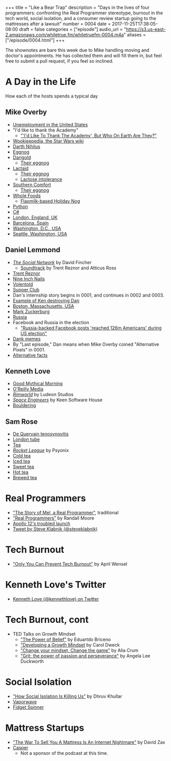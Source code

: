 +++
title = "Like a Bear Trap"
description = "Days in the lives of four programmers: confronting the Real Programmer stereotype, burnout in the tech world, social isolation, and a consumer review startup going to the mattresses after a lawsuit"
number = 0004
date = 2017-11-25T17:38:05-08:00
draft = false
categories = ["episode"]
audio_url = "https://s3.us-east-2.amazonaws.com/whiletrue.fm/whiletruefm-0004.m4a"
aliases = ["/episode/0004.html"]
+++

The shownotes are bare this week due to Mike handling moving and doctor's
appointments. He has collected them and will fill them in, but feel free to
submit a pull request, if you feel so inclined.

# A Day in the Life
How each of the hosts spends a typical day
## Mike Overby
* [Unemployment in the United States](https://en.wikipedia.org/wiki/Unemployment_in_the_United_States)
* "I'd like to thank the Academy"
  - ["'I'd Like To Thank The Academy', But Who On Earth Are They?"](http://www.contactmusic.com/academy-of-motion-pictures-and-sciences/news/academy-awards-oscars-2014-who-are-they_4089524)
* [Wookieepedia, the Star Wars wiki](starwars.wikia.com)
* [Darth Nihilus](http://starwars.wikia.com/wiki/Darth_Nihilus)
* [Eggnog](https://en.wikipedia.org/wiki/Eggnog)
* [Darigold](http://www.darigold.com)
  * [Their eggnog](http://www.darigold.com/products/milk/egg-nog-half-gallon)
* [Lactaid](https://www.lactaid.com)
  * [Their eggnog](https://www.lactaid.com/products/lactaid-holiday-nog)
  * [Lactose intolerance](https://en.wikipedia.org/wiki/Lactose_intolerance)
* [Southern Comfort](https://www.southerncomfort.com)
  * [Their eggnog](https://www.heb.com/product-detail/southern-comfort-traditional-egg-nog/655550)
* [Whole Foods](https://www.wholefoodsmarket.com)
  * [Flaxmilk-based Holiday Nog](https://www.refrigeratedfrozenfood.com/articles/93027-seasonal-egg-nog-made-with-flaxmilk)
* [Python](https://python.org)
* [C#](https://docs.microsoft.com/en-us/dotnet/csharp/language-reference/)
* [London, England, UK](https://en.wikipedia.org/wiki/London)
* [Barcelona, Spain](https://en.wikipedia.org/wiki/Barcelona)
* [Washington, D.C., USA](https://en.wikipedia.org/wiki/Washington,_D.C.)
* [Seattle, Washington, USA](https://en.wikipedia.org/wiki/Seattle)

## Daniel Lemmond
* [*The Social Network*](https://en.wikipedia.org/wiki/The_Social_Network) by David Fincher
  * [Soundtrack](https://en.wikipedia.org/wiki/The_Social_Network_(soundtrack)) by Trent Reznor and Atticus Ross
* [Trent Reznor](https://en.wikipedia.org/wiki/Trent_Reznor)
* [Nine Inch Nails](http://www.nin.com)
* [Volentold](https://www.urbandictionary.com/define.php?term=Volentold)
* [Supper Club](https://en.wikipedia.org/wiki/Dining_club)
* Dan's internship story begins in 0001, and continues in 0002 and 0003.
* [Example of Ken destroying Dan](https://twitter.com/kennethlove/status/912154195087704064)
* [Boston, Massachusetts, USA](https://en.wikipedia.org/wiki/Boston)
* [Mark Zuckerburg](https://www.facebook.com/zuck)
* [Russia](http://government.ru)
* Facebook and Russia in the election
  * ["Russia-backed Facebook posts 'reached 126m Americans' during US election"](https://www.theguardian.com/technology/2017/oct/30/facebook-russia-fake-accounts-126-million)
* [Dank memes](https://www.reddit.com/r/dankmemes/)
* By "Last episode," Dan means when Mike Overby coined "Alternative Pixels" in 0001.
* [Alternative facts](https://en.wikipedia.org/wiki/Alternative_facts)

## Kenneth Love
* [Good Mythical Morning](https://www.mythical.co/shows-good-mythical-morning)
* [O'Reilly Media](https://www.oreilly.com/)
* [*Rimworld*](https://rimworldgame.com/) by Ludeon Studios
* [*Space Engineers*](http://www.spaceengineersgame.com/) by Keen Software House
* [Bouldering](https://en.wikipedia.org/wiki/Bouldering)

## Sam Rose
* [De Quervain tenosynovitis](https://en.wikipedia.org/wiki/De_Quervain_syndrome)
* [London tube](https://tfl.gov.uk/modes/tube/)
* [Tea](https://en.wikipedia.org/wiki/Tea)
* [*Rocket League*](https://www.rocketleague.com/) by Psyonix
* [Cold tea](http://www.samovartea.com/how-to-make-cold-brewed-teas/)
* [Iced tea](https://en.wikipedia.org/wiki/Iced_tea)
* [Sweet tea](https://en.wikipedia.org/wiki/Sweet_tea)
* [Hot tea](http://the.republicoftea.com/library/how-to-make-tea/how-to-brew-hot-tea/)
* [Brewed tea](https://www.itoen.com/all-things-tea/preparing-tea)

# Real Programmers
* ["The Story of Mel, a Real Programmer"](https://www.cs.utah.edu/~elb/folklore/mel.html), traditional
* ["Real Programmers"](https://xkcd.com/378/) by Randall Moore
* [Apollo 12's troubled launch](https://en.wikipedia.org/wiki/Apollo_12#Launch_and_transfer)
* [Tweet by Steve Klabnik (@steveklabnik)](https://twitter.com/steveklabnik/status/933383593539391489)

# Tech Burnout
* ["Only You Can Prevent Tech Burnout"](https://medium.com/@Aprilw/only-you-can-prevent-tech-burnout-be3f0504c627) by April Wensel

# Kenneth Love's Twitter
* [Kenneth Love (@kennethlove) on Twitter](https://twitter.com/kennethlove)

# Tech Burnout, cont
* TED Talks on Growth Mindset
  * ["The Power of Belief"](https://www.youtube.com/watch?v=pN34FNbOKXc) by Eduartdo Briceno
  * ["Developing a Growth Mindset](https://www.youtube.com/watch?v=hiiEeMN7vbQ) by Carol Dweck
  * ["Change your mindset, Change the game"](https://www.youtube.com/watch?v=0tqq66zwa7g) by Alia Crum
  * ["Grit: the power of passion and perseverance"](https://www.youtube.com/watch?v=H14bBuluwB8) by Angela Lee Duckworth

# Social Isolation
* ["How Social Isolation Is Killing Us"](https://www.nytimes.com/2016/12/22/upshot/how-social-isolation-is-killing-us.html) by Dhruv Khullar
* [Vaporwave](https://en.wikipedia.org/wiki/Vaporwave)
* [Fidget Spinner](https://en.wikipedia.org/wiki/Fidget_spinner)

# Mattress Startups
* ["The War To Sell You A Mattress Is An Internet Nightmare"](https://www.fastcompany.com/3065928/sleepopolis-casper-bloggers-lawsuits-underside-of-the-mattress-wars) by David Zax
* [Casper](https://casper.com/)
  * Not a sponsor of the podcast at this time.
